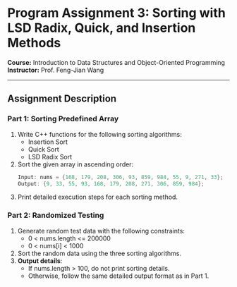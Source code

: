 # Program Assignment 3: Sorting with LSD Radix, Quick, and Insertion Methods

**Course:** Introduction to Data Structures and Object-Oriented Programming  
**Instructor:** Prof. Feng-Jian Wang 

---

## Assignment Description

### Part 1: Sorting Predefined Array
1. Write C++ functions for the following sorting algorithms:
   - Insertion Sort
   - Quick Sort
   - LSD Radix Sort
2. Sort the given array in ascending order:
   ```cpp
   Input: nums = {168, 179, 208, 306, 93, 859, 984, 55, 9, 271, 33};
   Output: {9, 33, 55, 93, 168, 179, 208, 271, 306, 859, 984};
3. Print detailed execution steps for each sorting method. 

### Part 2: Randomized Testing
1. Generate random test data with the following constraints:
   - 0 < nums.length <= 200000
   - 0 < nums[i] < 1000
2. Sort the random data using the three sorting algorithms.
3. **Output details**:
   - If nums.length > 100, do not print sorting details.
   - Otherwise, follow the same detailed output format as in Part 1.
